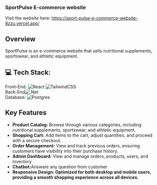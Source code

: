 ### SportPulse E-commerce website

Visit the website here: https://sport-pulse-e-commerce-website-8zzu.vercel.app/
## Overview
SportPulse is an e-commerce website that sells nutritional supplements, sportswear, and athletic equipment.


##  💻 Tech Stack:
Front-End:  ![React](https://img.shields.io/badge/react-%2320232a.svg?style=for-the-badge&logo=react&logoColor=%2361DAFB) ![TailwindCSS](https://img.shields.io/badge/tailwindcss-%2338B2AC.svg?style=for-the-badge&logo=tailwind-css&logoColor=white)
<br>
Back-End![.Net](https://img.shields.io/badge/.NET-5C2D91?style=for-the-badge&logo=.net&logoColor=white)
<br>
 Database: ![Postgres](https://img.shields.io/badge/postgres-%23316192.svg?style=for-the-badge&logo=postgresql&logoColor=white)

## Key Features
<ul>
  <li><strong>Product Catalog: </strong>Browse through various categories, including nutritional supplements, sportswear, and athletic equipment.</li>
  <li><strong>Shopping Cart:</strong> Add items to the cart, adjust quantities, and proceed with a secure checkout.</li>
  <li><strong>Order Management:</strong> View and track previous orders, ensuring customers have visibility into their purchase history.</li>
  <li><strong>Admin Dashboard:</strong> View and manage orders, products, users, and inventory</li>
  <li><strong>Chatbot:</strong>Answare any question from customer</li>
  <li><strong>Responsive Design<strong/>: Optimized for both desktop and mobile users, providing a smooth shopping experience across all devices.</li>
</ul>


